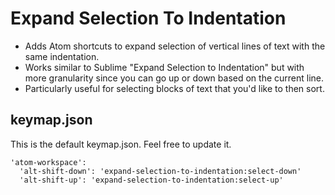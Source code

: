 # Expand Selection To Indentation

- Adds Atom shortcuts to expand selection of vertical lines of text with the same indentation.
- Works similar to Sublime "Expand Selection to Indentation" but with more granularity since you can go up or down based on the current line.
- Particularly useful for selecting blocks of text that you'd like to then sort.

## keymap.json

This is the default keymap.json. Feel free to update it.

```
'atom-workspace':
  'alt-shift-down': 'expand-selection-to-indentation:select-down'
  'alt-shift-up': 'expand-selection-to-indentation:select-up'
```
